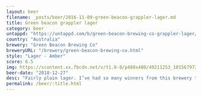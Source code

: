 ```yaml
---
layout: beer
filename: _posts/beer/2016-11-09-green-beacon-grappler-lager.md
title: Green beacon grappler lager
category: beer
untappd: "https://untappd.com/b/green-beacon-brewing-co-grappler-lager/2606543"
country: "Australia"
brewery: "Green Beacon Brewing Co"
breweryURL: "/brewery/green-beacon-brewing-co.html"
style: "Lager - Amber"
score: 6.5
img: https://scontent.xx.fbcdn.net/v/t1.0-0/p480x480/49211253_10156797309798745_1433610596791615488_n.jpg?_nc_cat=108&_nc_oc=AQnzA1UVxOY8RY5Q8fWkEynysGAbcqVvq7JIHO4hOvZDOqFZNWYpmYdXw47XpbPtxQA&_nc_ht=scontent.xx&oh=8c17d14d0146e1998655054649aaece3&oe=5DC2FA9D
beer-date: "2018-12-27"
desc: "Fairly plain lager. I’ve had so many winners from this brewery that I thought they would make a lager actually amazing. Has a little bit of a sweet tinge but not much else to make it memorable"
permalink: /beer/:title.html
---
```

